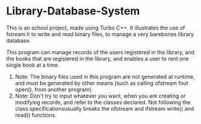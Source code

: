 # Library-Database-System

This is an school project, made using Turbo C++.
It illustrates the use of fstream.h to write and read binary files, to manage a very barebones library database.

This program can manage records of the users registered in the library, and the books that are registered in the library, and enables a user to rent one single book at a time.

<ol>

<li>Note: The binary files used in this program are not generated at runtime, and must be generated by other means (such as calling ofstream fout open(), from another program).</li>

<li>Note: Don't try to input whatever you want, when you are creating or modifying records, and refer to the classes declared. Not following the class specificationsusually breaks the ofstream and ifstream write() and read() functions.</li>

</ol>



